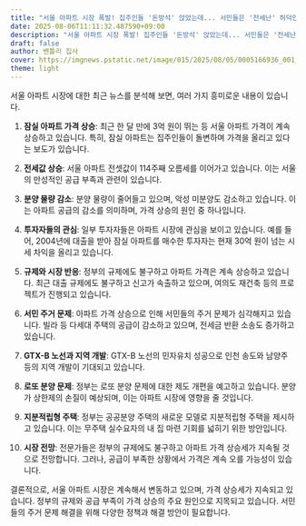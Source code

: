 ```yaml
---
title: "서울 아파트 시장 폭발! 집주인들 '돈방석' 앉았는데... 서민들은 '전세난' 허덕인다"
date: 2025-08-06T11:11:32.487590+09:00
description: "서울 아파트 시장 폭발! 집주인들 '돈방석' 앉았는데... 서민들은 '전세난' 허덕인다"
draft: false
author: 벤틀리 집사
cover: https://imgnews.pstatic.net/image/015/2025/08/05/0005166936_001_20250805142512579.jpg
theme: light
---
```


서울 아파트 시장에 대한 최근 뉴스를 분석해 보면, 여러 가지 흥미로운 내용이 있습니다.

1. **잠실 아파트 가격 상승**: 최근 한 달 만에 3억 원이 뛰는 등 서울 아파트 가격이 계속 상승하고 있습니다. 특히, 잠실 아파트는 집주인들이 돌변하며 가격을 올리고 있다는 보도가 있습니다.

2. **전세값 상승**: 서울 아파트 전셋값이 114주째 오름세를 이어가고 있습니다. 이는 서울의 만성적인 공급 부족과 관련이 있습니다.

3. **분양 물량 감소**: 분양 물량이 줄어들고 있으며, 악성 미분양도 감소하고 있습니다. 이는 아파트 공급의 감소를 의미하며, 가격 상승의 원인 중 하나입니다.

4. **투자자들의 관심**: 일부 투자자들은 아파트 시장에 관심을 보이고 있습니다. 예를 들어, 2004년에 대출을 받아 잠실 아파트를 매수한 투자자는 현재 30억 원이 넘는 시세 차익을 올리고 있습니다.

5. **규제와 시장 반응**: 정부의 규제에도 불구하고 아파트 가격은 계속 상승하고 있습니다. 최근 대출 규제에도 불구하고 신고가 속출하고 있으며, 여의도 재건축 등의 프로젝트가 진행되고 있습니다.

6. **서민 주거 문제**: 아파트 가격 상승으로 인해 서민들의 주거 문제가 심각해지고 있습니다. 빌라 등 다세대 주택의 공급이 감소하고 있으며, 전세금 반환 소송도 증가하고 있습니다.

7. **GTX-B 노선과 지역 개발**: GTX-B 노선의 민자유치 성공으로 인천 송도와 남양주 등의 지역 개발이 기대되고 있습니다.

8. **로또 분양 문제**: 정부는 로또 분양 문제에 대한 제도 개편을 예고하고 있습니다. 분양가 상한제의 손질이 예상되며, 이는 아파트 시장에 영향을 줄 것입니다.

9. **지분적립형 주택**: 정부는 공공분양 주택의 새로운 모델로 지분적립형 주택을 제시하고 있습니다. 이는 무주택 실수요자의 내 집 마련 기회를 넓히기 위한 방안입니다.

10. **시장 전망**: 전문가들은 정부의 규제에도 불구하고 아파트 가격 상승세가 지속될 것으로 전망합니다. 그러나, 공급이 부족한 상황에서 가격은 계속 오를 가능성이 있습니다.

결론적으로, 서울 아파트 시장은 계속해서 변동하고 있으며, 가격 상승세가 지속되고 있습니다. 정부의 규제와 공급 부족이 가격 상승의 주요 원인으로 지목되고 있습니다. 서민들의 주거 문제 해결을 위해 다양한 정책과 해결 방안이 필요합니다.
